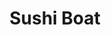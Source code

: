 ---
layout: place
title: Sushi Boat
permalink: /vermont/manchester-center/sushi-boat.html
stateAbbr: VT
stateName: Vermont
cityName: Manchester Center
seo:
  type: restaurant
  links: null
place_id: ChIJBavDq0Ve4IkR6i8t4RldpRo
photos:
  - name: >-
      places/ChIJBavDq0Ve4IkR6i8t4RldpRo/photos/AeeoHcKMGRWwsUCxzaleB34ZwpAL1k15pUs67288pI2sgj1esx-ZYJMquEA5W0uSi3KiMhTTUBu6PjvVmGqrTi8uAZLYIMykmrtv7PlHc8mdGwYIcXaT_J_mYMQYq0wrVR-f-8Ap-XhtOt4tAtmy25ZO2uT7VbhFdwogYu7zvH1OlliT7nBl7mT1r_hXWawvwo7H7dp3_qvqFnA5X_ZxiRyKVFlRSnqTOr4Tan5R3ZzBmzAq6x8MA7jYwozNeFzN8FaBuRANU2EhjFQISXK9diuLz6dUYmuLPR-7EyfmpxpEsNXO9hAkI9dFt1FmYzyQwqhkEooungdpYDqbg46l2ZBsxFB5tBmH4tV4RK3SBcvljx-g-RMdlbqJeItwnPkTYrYc5SnEVU961Bk3ii8AkmkIKO5oZhhJeZbILlC15-cLitc
    widthPx: 4032
    heightPx: 3024
    authorAttributions:
      - displayName: Nicole Fegan
        uri: https://maps.google.com/maps/contrib/107275234137682715231
        photoUri: >-
          https://lh3.googleusercontent.com/a-/ALV-UjW9Hl3ev4jfUvTUAqf5w0HQT7g3ah0IQVHAOF1hjC9W7lx6aXmemA=s100-p-k-no-mo
    flagContentUri: >-
      https://www.google.com/local/imagery/report/?cb_client=maps_api_places.places_api&image_key=!1e10!2sCIHM0ogKEICAgICEkL6MWw&hl=en-US
    googleMapsUri: >-
      https://www.google.com/maps/place//data=!3m4!1e2!3m2!1sCIHM0ogKEICAgICEkL6MWw!2e10!4m2!3m1!1s0x89e05e45abc3ab05:0x1aa55d19e12d2fea
  - name: >-
      places/ChIJBavDq0Ve4IkR6i8t4RldpRo/photos/AeeoHcI_YSHEb47ZMkOADFIUVM69kcT9wsjIe1sS-0_La9FB5AnNsYIFKpJCDvAgagAkGePxjk7z4zZJfX3bWGCqCf2U5yxQbYsXTzlXIsUpwzXtyvtBD1XBjqXJvfDVlFdF-h3uiHUF2Xw4zmosSHBmhmY3NjtwZKbH7s9aYeNsGnxnVGSupNR9ipEjcQFSEHwUWG23Xj0PsOZjkLETK-2GEKW3jWKf-tsBckrHpik71v_CQXsuHJA-HgLxba6egrapFKLOMqYn-M3_DA_nPCO4TQehm8ja6Dscj-nN9HAEYji5OakvLyLQo71UHZ97ciVvwBMK05cS9UkcYXKdWdYLTB3086QD4bKWU7hWFn1ZjFCwH0G3-OI-Rd4jyJqdgOaVxdPrVNrR9TkLJmdCROp96wmKPi_uYkgmLgz_iY2dzGGHvKU
    widthPx: 4032
    heightPx: 3024
    authorAttributions:
      - displayName: Rachel Mazuch
        uri: https://maps.google.com/maps/contrib/110323549375575879606
        photoUri: >-
          https://lh3.googleusercontent.com/a-/ALV-UjUMFJvap6eE0piWJWDVn4tqf-2ErcttVDz9vCtLh_AiZVNemRI=s100-p-k-no-mo
    flagContentUri: >-
      https://www.google.com/local/imagery/report/?cb_client=maps_api_places.places_api&image_key=!1e10!2sCIHM0ogKEICAgIDZwI280gE&hl=en-US
    googleMapsUri: >-
      https://www.google.com/maps/place//data=!3m4!1e2!3m2!1sCIHM0ogKEICAgIDZwI280gE!2e10!4m2!3m1!1s0x89e05e45abc3ab05:0x1aa55d19e12d2fea
  - name: >-
      places/ChIJBavDq0Ve4IkR6i8t4RldpRo/photos/AeeoHcIfDASBm7kC6YExCEkL8F_QZDPe2LBc-4NQSlc36Bju7nSbATI586ChJK3h13wQdER9uMSBsVwDusMO2HWduJV8VlsxfvTAq6O2zn6xtQ0wHguzx6MCUaOkmp7m_fPI1UYEOkoXu8yRi-A6XgpwVe0kzRGtHbkACvjlH3C-1htZT6i3VYOrWV8jYlgOHciJafTNn2dsPr6g9-kb7u-o4qmaAdIN5MEI8043eodP1WX5N7gOjJE1sURrKTr5e5I2mvmN-DdtneZaTsTdaVAJ8roglSH89TXI2UNd9SIudovxr4h6bklYM2o9qZfMQXiB6qXtSRE_v1Sq-LOlXBUHdEzTdoCX3KrptqE4e1hOVHzA1Id4LIoBz_VV6-mJNZpSoC_1vR0j_0Tul4T3kpGPbXjbgH2IRb4p14-qYfJfyAE
    widthPx: 4032
    heightPx: 3024
    authorAttributions:
      - displayName: Rachel Mazuch
        uri: https://maps.google.com/maps/contrib/110323549375575879606
        photoUri: >-
          https://lh3.googleusercontent.com/a-/ALV-UjUMFJvap6eE0piWJWDVn4tqf-2ErcttVDz9vCtLh_AiZVNemRI=s100-p-k-no-mo
    flagContentUri: >-
      https://www.google.com/local/imagery/report/?cb_client=maps_api_places.places_api&image_key=!1e10!2sCIHM0ogKEICAgIDZwI28Mg&hl=en-US
    googleMapsUri: >-
      https://www.google.com/maps/place//data=!3m4!1e2!3m2!1sCIHM0ogKEICAgIDZwI28Mg!2e10!4m2!3m1!1s0x89e05e45abc3ab05:0x1aa55d19e12d2fea
  - name: >-
      places/ChIJBavDq0Ve4IkR6i8t4RldpRo/photos/AeeoHcKrACij6LgkiooVV8ozX_frpClaUm4ylsYv2RDNh_1kmwRwdfpweOIZLVKCWPTakwQlZgvdLb28qFe7i0-g2HA1woIy7BDngJf9bwlJx6rNcwlXPwuHVmAJ3bCh49aEnmDGNeoJqZ4tsRBwwStb1tEtW9JaeSJVy2Qn8ssvpEAu5DvXx6-SuSUSc-kGCr8VQZA0wqtIHzScuzH-BWtPCJ5oclDKO77DWN5rwunVveUtw3rJ_4wI-xsT2yh_M1wdkAUxsqQQDioWLeyPhZc0QLre-SA_JToJ1mfkokPy50vZmAu-Qxo9lVcsJnTXK250Q09b1-IVgl41JvCNjZlWxgUW6CGpWAkOX3MdEDEeYxGnEr9r3BrzYh6i6wjlOCcxj7GclkYHT7JqCH0rqb1C685cb41NY-3LCeIFBx2WmCrImg
    widthPx: 4800
    heightPx: 3200
    authorAttributions:
      - displayName: Sushi Boat
        uri: https://maps.google.com/maps/contrib/116079230149022218151
        photoUri: >-
          https://lh3.googleusercontent.com/a/ACg8ocKCGhfWC7coi1fjlzaYScTQXnQciMDrl42fmEC70qHpGK2X2g=s100-p-k-no-mo
    flagContentUri: >-
      https://www.google.com/local/imagery/report/?cb_client=maps_api_places.places_api&image_key=!1e10!2sCIHM0ogKEICAgICE1d69ew&hl=en-US
    googleMapsUri: >-
      https://www.google.com/maps/place//data=!3m4!1e2!3m2!1sCIHM0ogKEICAgICE1d69ew!2e10!4m2!3m1!1s0x89e05e45abc3ab05:0x1aa55d19e12d2fea
  - name: >-
      places/ChIJBavDq0Ve4IkR6i8t4RldpRo/photos/AeeoHcJsxb6YJ420tudeMp1RDw-cGlwAI7rqcUMSg8vugkMzmHcz_PDYTV-1Tb2MYwfnwWM0cX_udNHz7j5I0mjCFlwfwc0yLnByVvzIqEqupZQTBSugLQywQuqlNr8hg6YLXxTq9Lwdq3nLTLoY0gRL45E86ERXUEnCBx8ZR6ucfmjdpEpvOJKqnbPx0zCqjfuaTgrZ9x6723-uB4YrNfStrCd4H9PydIz20uP6jwo2wh8pWX_mWNiMLaIth2hoYSXi3rUoxr7qRuTiHVRPo2kXAfH5-JufbJrAfKL2xFz40vvSL6jVlRsGo10ku7IE9I1uuabzhJ5VDYcilVIB6nlwSAO8cnR3kofEGWxA-hsTdV-zOX2btSd-30n3WsdLPHQcGoZUjMm_HAyztDkGLusteVIKI5W4vhhUu-2j9fGEQls
    widthPx: 4032
    heightPx: 3024
    authorAttributions:
      - displayName: Jennifer Lee Donaker
        uri: https://maps.google.com/maps/contrib/109012451737457056148
        photoUri: >-
          https://lh3.googleusercontent.com/a-/ALV-UjUaaO7jOIK5v5Tr1i-WQUIEkZCBryCNXrwikpgmzTgY1aZxSfIMmA=s100-p-k-no-mo
    flagContentUri: >-
      https://www.google.com/local/imagery/report/?cb_client=maps_api_places.places_api&image_key=!1e10!2sCIHM0ogKEICAgIDc9-SVMg&hl=en-US
    googleMapsUri: >-
      https://www.google.com/maps/place//data=!3m4!1e2!3m2!1sCIHM0ogKEICAgIDc9-SVMg!2e10!4m2!3m1!1s0x89e05e45abc3ab05:0x1aa55d19e12d2fea
  - name: >-
      places/ChIJBavDq0Ve4IkR6i8t4RldpRo/photos/AeeoHcI6jJ8a7_vb8ndUFZxLBJi8qNZvF2Pn_9iM9GLdWGS2_-ZcFgvKaz2WU__PpGO9Etzxe1XGmHQ-IAu2lU_WTOKPeX_WLeheZPqb1hA6wHGBpRPX_N1bJ1LKwUePDIXSf9l815abZzIEV2n-B3mowbG9UEQz9HSvjmM5Er_TwPRYrgLjoVyu1Ut_OF7PlzYFvkRLzi0sR787SzKzzozaxmZ1hTAx-H_eoNTe9gqpRB3c0zD6LvkDlBGQGawoqA69YBxZLjZChOCZ2r52VEBmWyFYpy5SOxRtcDecqv5pC_baVOud4TKo-J7mo8fjLqh5MbbvNM_hsQtxJwFPsgJl81ycoHqXbZ4VI8zqTW9Pc3tcvjbWIzdgMDeFEk4bt_QEhCbHHKxZptZgjGpORLFn9l_LPb4QqbHogRe6A56zqg4n7w
    widthPx: 4800
    heightPx: 3200
    authorAttributions:
      - displayName: Sushi Boat
        uri: https://maps.google.com/maps/contrib/116079230149022218151
        photoUri: >-
          https://lh3.googleusercontent.com/a/ACg8ocKCGhfWC7coi1fjlzaYScTQXnQciMDrl42fmEC70qHpGK2X2g=s100-p-k-no-mo
    flagContentUri: >-
      https://www.google.com/local/imagery/report/?cb_client=maps_api_places.places_api&image_key=!1e10!2sCIHM0ogKEICAgICE1d69Mw&hl=en-US
    googleMapsUri: >-
      https://www.google.com/maps/place//data=!3m4!1e2!3m2!1sCIHM0ogKEICAgICE1d69Mw!2e10!4m2!3m1!1s0x89e05e45abc3ab05:0x1aa55d19e12d2fea
  - name: >-
      places/ChIJBavDq0Ve4IkR6i8t4RldpRo/photos/AeeoHcJXiwyL4ofEH2Kxb-sk2rJ-HOMgvaNcdzyt9hYoXci3qt8hz1qQWWu333ccA6xle9tR7s_GdOa8QMQQgCYttSqTyLE-ipGnSeEvtjk9cNTPhdKrLTK3KET5sBDi2bH2fPWLOFzMBM0fnszkvqTponDflZ_r_pgCF-YFi2sG-MlPUdzViZeeXCqHac56Df8D4aPR1ICBX6EKzBWazAMFgKtk350DlSjE3kgFVZqgS_mcEMxKs7XytQtMwXgSUV-Jt4ksJXY2z34upO4RfAm6YTZy911F5GlaYr6Zyvhz1aRCCGmJ6GmHj4Uhni2pE6VcUnNwB_XkoxKPSHkqXXktYplwLCp4zu5TFWPLjmD9qH12AtOiZCXOzXHPwyXlGLs8c_m59WpxP8Ocg8fawHLKfNXqjQ8TbVJ1npAJ9BVKQVw
    widthPx: 3200
    heightPx: 4800
    authorAttributions:
      - displayName: Sushi Boat
        uri: https://maps.google.com/maps/contrib/116079230149022218151
        photoUri: >-
          https://lh3.googleusercontent.com/a/ACg8ocKCGhfWC7coi1fjlzaYScTQXnQciMDrl42fmEC70qHpGK2X2g=s100-p-k-no-mo
    flagContentUri: >-
      https://www.google.com/local/imagery/report/?cb_client=maps_api_places.places_api&image_key=!1e10!2sCIHM0ogKEICAgICE1d69Ow&hl=en-US
    googleMapsUri: >-
      https://www.google.com/maps/place//data=!3m4!1e2!3m2!1sCIHM0ogKEICAgICE1d69Ow!2e10!4m2!3m1!1s0x89e05e45abc3ab05:0x1aa55d19e12d2fea
  - name: >-
      places/ChIJBavDq0Ve4IkR6i8t4RldpRo/photos/AeeoHcLekJl6mwIQAcnYjMjqKJ020X-lzjRv7_nTfahXpPveEfmNWaLXwx0E8c9bdqQJntOnlfltzHasqyloPi1ETGYhEiFusIOjxckO02idLzmjUfltYJE2s4TeVRRX2DXjtuih3JvHiRGrNCbCUO4KrltgTbYcLiq6uV7hhBnrx5uLCDtHEHyU0247txt1r3kSMzjwudXe6_kE_Gi0skcZW4hAPERDoMB2-5OaSMAtlV5V583mOZhDgl6FPXDIrnBp5uw5c3HLZ_kl7LyKEhRNcx_be2NFBuwlP99Hg_GPkyXSsLdREjkaT8vdF_Kkb36mo57czJUEzhfNyBGflyoqaIInJQQMgv5KRwDgxoNVpj5NALNMA5bknAKOJ4EdxsACtc_93XLAmOnt3241o5IuQXj57Z1A-2oYK86rSAc7iQpBWw
    widthPx: 4800
    heightPx: 3200
    authorAttributions:
      - displayName: Sushi Boat
        uri: https://maps.google.com/maps/contrib/116079230149022218151
        photoUri: >-
          https://lh3.googleusercontent.com/a/ACg8ocKCGhfWC7coi1fjlzaYScTQXnQciMDrl42fmEC70qHpGK2X2g=s100-p-k-no-mo
    flagContentUri: >-
      https://www.google.com/local/imagery/report/?cb_client=maps_api_places.places_api&image_key=!1e10!2sCIHM0ogKEICAgICE1d69Ew&hl=en-US
    googleMapsUri: >-
      https://www.google.com/maps/place//data=!3m4!1e2!3m2!1sCIHM0ogKEICAgICE1d69Ew!2e10!4m2!3m1!1s0x89e05e45abc3ab05:0x1aa55d19e12d2fea
  - name: >-
      places/ChIJBavDq0Ve4IkR6i8t4RldpRo/photos/AeeoHcK3n3naK1PtthehEaTRw5tBm5322sQzpnAaNQUVpxBKVnB77yuHhHoh22V6Cy5mc4E99VfRmmFYkjESLhTbH514UxTAwJLwtgSufWbI0IYJNoIPQcbVgBojyTKiAopyfMNNKiNpTS0BLs8zF1RyKYYaM2hyEQh_7CozekLfv1L-R_wdSvZkV5BCstd8gx4KYZtOaB3lLMfVtIWXnK4kns1r4iWIxxmpc9_DhW1HchNN7OUWtkbxOG4E968f46hq8eRGmEQXhUk6H3GZAmQ6LpXht29EsDBT-PQTJvjLEN0NqQ2hHPKz5UrzbKpujwUKhxKKZA4no7NWw7NQZMFeLUOr3CRf_ZLe_3g-2RdkMif8Sf4-1fcKzfUqBZGgELqOcVTHG_VSi3dAMTpKm9bx14JtyH7lxTCMpzQPYdhLJctOFWSq
    widthPx: 4032
    heightPx: 3024
    authorAttributions:
      - displayName: Jennifer Lee Donaker
        uri: https://maps.google.com/maps/contrib/109012451737457056148
        photoUri: >-
          https://lh3.googleusercontent.com/a-/ALV-UjUaaO7jOIK5v5Tr1i-WQUIEkZCBryCNXrwikpgmzTgY1aZxSfIMmA=s100-p-k-no-mo
    flagContentUri: >-
      https://www.google.com/local/imagery/report/?cb_client=maps_api_places.places_api&image_key=!1e10!2sCIHM0ogKEICAgIDc9-SV0gE&hl=en-US
    googleMapsUri: >-
      https://www.google.com/maps/place//data=!3m4!1e2!3m2!1sCIHM0ogKEICAgIDc9-SV0gE!2e10!4m2!3m1!1s0x89e05e45abc3ab05:0x1aa55d19e12d2fea
  - name: >-
      places/ChIJBavDq0Ve4IkR6i8t4RldpRo/photos/AeeoHcI9HtdnvSgrWvdcRfIIpBe_o3LOpcN8ZVL5X_vg021Jv47esm2sZ39HR81uKRFLTVZxOyXbINn8zjUqco7tbDDIeFGSU6J-P-nb8Y-JKDRoPKz_mYpAL7iISsWlwMqXC4CzgmasVX1p7Snrr3Q8sLqMBV2aeOBLgUPqIWf5WdHv5Tq86IbjBs7urmiqwT0pE_TqRode2yL-DUggDetlbxNVG3aDhgOOAiwXzaLUPZ6cBlWM-LWkGL7hd9717tEAm5nCJX2-7nfcvQTW2UVHRc84NXsm2_tLBebk8QqRt54KzVWeeCNG9knp5UtghrzDcJNKDMgf5pj9Axg1BlLAZu2lY8YM_W9AhvfdegT6KOrAkLAVxzd72RhTFpijJo300-1LSdm1ysuLrfbN2a0k4zyjb6YHuKzYH_CqXSeI-rY6AQ
    widthPx: 2448
    heightPx: 2448
    authorAttributions:
      - displayName: Lissette Ferrer
        uri: https://maps.google.com/maps/contrib/104864963278635259399
        photoUri: >-
          https://lh3.googleusercontent.com/a-/ALV-UjUhHzZ4joXNmjLyVJBCV9tBnoh8Phwe5LkgivV8TsqjwMQmIVHC4w=s100-p-k-no-mo
    flagContentUri: >-
      https://www.google.com/local/imagery/report/?cb_client=maps_api_places.places_api&image_key=!1e10!2sCIHM0ogKEICAgICKzIL_UA&hl=en-US
    googleMapsUri: >-
      https://www.google.com/maps/place//data=!3m4!1e2!3m2!1sCIHM0ogKEICAgICKzIL_UA!2e10!4m2!3m1!1s0x89e05e45abc3ab05:0x1aa55d19e12d2fea
address: '4971 Main St #3, Manchester Center, VT 05255, USA'
street: '4971 Main St #3'
city: Manchester Center
state: VT
zip: '05255'
country: USA
neighborhood: Manchester Center
latitude: '43.178200'
longitude: '-73.055603'
accessibility_options:
  wheelchairAccessibleParking: true
  wheelchairAccessibleEntrance: true
  wheelchairAccessibleRestroom: true
  wheelchairAccessibleSeating: true
business_status: OPERATIONAL
name: Sushi Boat
google_maps_links:
  directionsUri: >-
    https://www.google.com/maps/dir//''/data=!4m7!4m6!1m1!4e2!1m2!1m1!1s0x89e05e45abc3ab05:0x1aa55d19e12d2fea!3e0
  placeUri: https://maps.google.com/?cid=1920043181876785130
  writeAReviewUri: >-
    https://www.google.com/maps/place//data=!4m3!3m2!1s0x89e05e45abc3ab05:0x1aa55d19e12d2fea!12e1
  reviewsUri: >-
    https://www.google.com/maps/place//data=!4m4!3m3!1s0x89e05e45abc3ab05:0x1aa55d19e12d2fea!9m1!1b1
  photosUri: >-
    https://www.google.com/maps/place//data=!4m3!3m2!1s0x89e05e45abc3ab05:0x1aa55d19e12d2fea!10e5
primary_type: Sushi Restaurant
opening_hours:
  regular: null
  current: null
secondary_opening_hours:
  regular:
    weekdayDescriptions: null
    type: null
  current:
    weekdayDescriptions: null
    type: null
phone: null
price_level: null
price_range: null
rating: null
rating_count: 0
website: null
description: >-
  Discover Sushi Boat in Manchester Center, VT$$$Sushi Boat in Manchester
  Center, VT, offers a cozy retreat for those craving authentic Japanese flavors
  in a relaxed environment. This spot specializes in fresh sushi rolls, sashimi,
  and other Asian-inspired dishes, making it a go-to choice for anyone exploring
  sushi restaurants in the area. With wheelchair-accessible features like
  parking and seating, it ensures a welcoming experience for all diners seeking
  inclusive dining options. The casual setting enhances the enjoyment of
  top-rated sushi selections, perfect for casual meals or quick visits when
  searching for sushi near you.
generative_summary: >-
  Discover Sushi Boat in Manchester Center, VT$$$Sushi Boat in Manchester
  Center, VT, offers a cozy retreat for those craving authentic Japanese flavors
  in a relaxed environment. This spot specializes in fresh sushi rolls, sashimi,
  and other Asian-inspired dishes, making it a go-to choice for anyone exploring
  sushi restaurants in the area. With wheelchair-accessible features like
  parking and seating, it ensures a welcoming experience for all diners seeking
  inclusive dining options. The casual setting enhances the enjoyment of
  top-rated sushi selections, perfect for casual meals or quick visits when
  searching for sushi near you.
generative_disclosure: Summarized by AI using the Grok-3-Mini model.
reviews: null
review_summary: >-
  Insights from Diners$$$Diners often highlight the fresh ingredients and
  flavorful dishes at this sushi spot, creating a positive buzz for those
  enjoying Japanese cuisine locally. Many appreciate the laid-back atmosphere
  and efficient service, making it a reliable pick for casual get-togethers or
  solo outings. While specific feedback is limited based on available sources,
  the general vibe leans toward satisfaction with the variety of options for
  sushi lovers. It's frequently noted as a solid choice for anyone hunting for
  sushi places near me, with an emphasis on tasty, well-prepared meals that keep
  the experience enjoyable. Overall, it comes across as a welcoming destination
  for fans of Japanese fare, encouraging repeat visits for its approachable
  vibe.
review_disclosure: Summarized by AI using the Grok-3-Mini model.
parking_options: null
payment_options: null
allow_dogs: null
curbside_pickup: null
delivery: null
dine_in: null
good_for_children: null
good_for_groups: null
good_for_sports: null
live_music: null
menu_for_children: null
outdoor_seating: null
reservable: null
restroom: null
serves_beer: null
serves_breakfast: null
serves_brunch: null
serves_cocktails: null
serves_coffee: null
serves_dinner: null
serves_dessert: null
serves_lunch: null
serves_vegetarian_food: null
serves_wine: null
takeout: null
update_category: pro
places_description: null

---